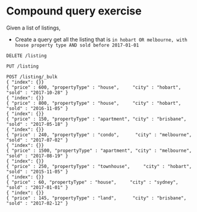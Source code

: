 # Compound query exercise
Given a list of listings, 
* Create a query get all the listing that is `in hobart OR melbourne, with house property type AND sold before 2017-01-01`

```text
DELETE /listing

PUT /listing

POST /listing/_bulk
{ "index": {}}
{ "price" : 600, "propertyType" : "house",     "city" : "hobart",    "sold" : "2017-10-28" }
{ "index": {}}
{ "price" : 800, "propertyType" : "house",     "city" : "hobart",    "sold" : "2016-11-05" }
{ "index": {}}
{ "price" : 150, "propertyType" : "apartment", "city" : "brisbane",  "sold" : "2017-05-18" }
{ "index": {}}
{ "price" : 240, "propertyType" : "condo",      "city" : "melbourne", "sold" : "2017-07-02" }
{ "index": {}}
{ "price" : 1500, "propertyType" : "apartment", "city" : "melbourne", "sold" : "2017-08-19" }
{ "index": {}}
{ "price" : 250, "propertyType" : "townhouse",     "city" : "hobart",    "sold" : "2015-11-05" }
{ "index": {}}
{ "price" : 60, "propertyType" : "house",     "city" : "sydney",    "sold" : "2017-01-01" }
{ "index": {}}
{ "price" : 145, "propertyType" : "land",      "city" : "brisbane",  "sold" : "2017-02-12" }

```
